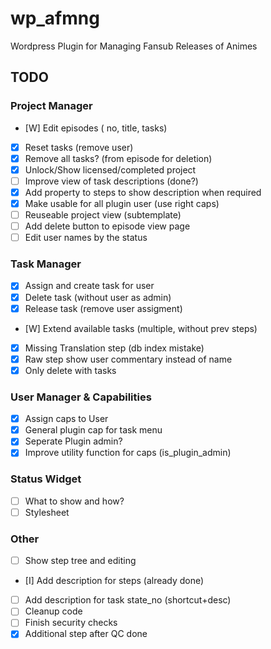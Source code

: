 # wp_afmng

Wordpress Plugin for Managing Fansub Releases of Animes


## TODO

### Project Manager

- [W] Edit episodes ( no, title, tasks)
- [X] Reset tasks (remove user)
- [X] Remove all tasks? (from episode for deletion)
- [X] Unlock/Show licensed/completed project
- [ ] Improve view of task descriptions (done?)
- [X] Add property to steps to show description when required
- [X] Make usable for all plugin user (use right caps)
- [ ] Reuseable project view (subtemplate)
- [ ] Add delete button to episode view page
- [ ] Edit user names by the status

### Task Manager

- [X] Assign and create task for user
- [X] Delete task (without user as admin)
- [X] Release task (remove user assigment)
- [W] Extend available tasks (multiple, without prev steps)
- [X] Missing Translation step (db index mistake)
- [X] Raw step show user commentary instead of name
- [X] Only delete with tasks

### User Manager & Capabilities

- [X] Assign caps to User
- [X] General plugin cap for task menu
- [X] Seperate Plugin admin?
- [X] Improve utility function for caps (is_plugin_admin)

### Status Widget

- [ ] What to show and how?
- [ ] Stylesheet

### Other

- [ ] Show step tree and editing
- [I] Add description for steps (already done)
- [ ] Add description for task state_no (shortcut+desc)
- [ ] Cleanup code
- [ ] Finish security checks
- [X] Additional step after QC done
